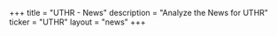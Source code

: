 +++
title = "UTHR - News"
description = "Analyze the News for UTHR"
ticker = "UTHR"
layout = "news"
+++

